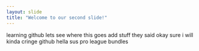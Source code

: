 ```yaml
---
layout: slide
title: "Welcome to our second slide!"
---
```

learning github lets see where this goes
add stuff they said
okay sure i will
kinda cringe 
github hella sus
pro league bundles
